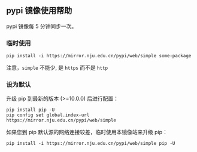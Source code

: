 ## pypi 镜像使用帮助

pypi 镜像每 5 分钟同步一次。

### 临时使用

```
pip install -i https://mirror.nju.edu.cn/pypi/web/simple some-package
```

注意，`simple` 不能少, 是 `https` 而不是 `http`

### 设为默认

升级 pip 到最新的版本 (>=10.0.0) 后进行配置：

```
pip install pip -U
pip config set global.index-url https://mirror.nju.edu.cn/pypi/web/simple
```

如果您到 pip 默认源的网络连接较差，临时使用本镜像站来升级 pip：

```
pip install -i https://mirror.nju.edu.cn/pypi/web/simple pip -U
```

